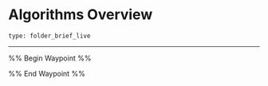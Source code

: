 # Algorithms Overview
 
```ccard
type: folder_brief_live
```
 
---

%% Begin Waypoint %%


%% End Waypoint %%